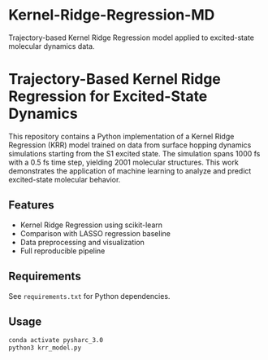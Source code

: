 # Kernel-Ridge-Regression-MD
Trajectory-based Kernel Ridge Regression model applied to excited-state molecular dynamics data.
# Trajectory-Based Kernel Ridge Regression for Excited-State Dynamics

This repository contains a Python implementation of a Kernel Ridge Regression (KRR) model trained on data from surface hopping dynamics simulations starting from the S1 excited state. The simulation spans 1000 fs with a 0.5 fs time step, yielding 2001 molecular structures. This work demonstrates the application of machine learning to analyze and predict excited-state molecular behavior.

## Features
- Kernel Ridge Regression using scikit-learn
- Comparison with LASSO regression baseline
- Data preprocessing and visualization
- Full reproducible pipeline

## Requirements
See `requirements.txt` for Python dependencies.

## Usage
```bash
conda activate pysharc_3.0
python3 krr_model.py
